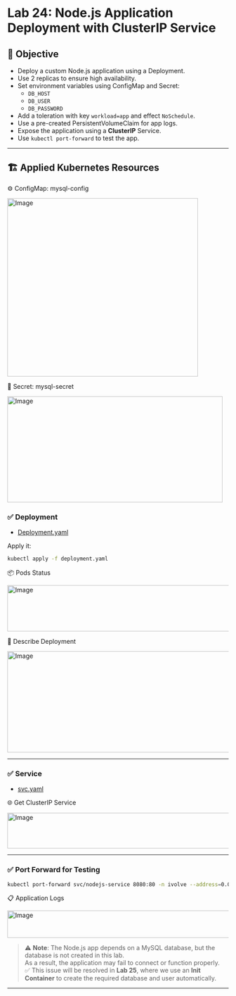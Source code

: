 # Lab 24: Node.js Application Deployment with ClusterIP Service

## 🎯 Objective

- Deploy a custom Node.js application using a Deployment.
- Use 2 replicas to ensure high availability.
- Set environment variables using ConfigMap and Secret:
  - `DB_HOST`
  - `DB_USER`
  - `DB_PASSWORD`
- Add a toleration with key `workload=app` and effect `NoSchedule`.
- Use a pre-created PersistentVolumeClaim for app logs.
- Expose the application using a **ClusterIP** Service.
- Use `kubectl port-forward` to test the app.

---

## 🏗️ Applied Kubernetes Resources

⚙️ ConfigMap: mysql-config

<img width="434" height="405" alt="Image" src="https://github.com/user-attachments/assets/fc346c69-2c30-4ab3-8046-e0606054ef9d" />

🔐 Secret: mysql-secret

<img width="490" height="241" alt="Image" src="https://github.com/user-attachments/assets/c950c111-1f4b-4759-8d0d-a6da72493905" />



### ✅ Deployment

- [Deployment.yaml](https://github.com/Sherif127/iVolve-OJT/blob/8d523068f8a2c607b6aefebf36650a877011686f/5-Kubernates/Lab24-Node.js-Application-Deployment-with-ClusterIP-service/deplyoment.yaml)

Apply it:

```bash
kubectl apply -f deployment.yaml
```
📦 Pods Status

<img width="742" height="105" alt="Image" src="https://github.com/user-attachments/assets/a0d5a4e3-6e30-493a-9681-6b8e4864d1ae" />

📄 Describe Deployment

<img width="943" height="230" alt="Image" src="https://github.com/user-attachments/assets/7e9d313a-4f97-4128-85f1-65b6d86016ae" />

---

### ✅ Service


- [svc.yaml](https://github.com/Sherif127/iVolve-OJT/blob/8d523068f8a2c607b6aefebf36650a877011686f/5-Kubernates/Lab24-Node.js-Application-Deployment-with-ClusterIP-service/svc.yaml)

🌐 Get ClusterIP Service

<img width="724" height="81" alt="Image" src="https://github.com/user-attachments/assets/9601516e-9979-4f17-8201-5adbc5ae481d" />

---

### ✅ Port Forward for Testing

```bash
kubectl port-forward svc/nodejs-service 8080:80 -n ivolve --address=0.0.0.0
```

📋 Application Logs

<img width="850" height="62" alt="Image" src="https://github.com/user-attachments/assets/e820b5f8-557c-4612-8b2f-c5fab0882a54" />

> ⚠️ **Note**: The Node.js app depends on a MySQL database, but the database is not created in this lab.  
> As a result, the application may fail to connect or function properly.  
> ✅ This issue will be resolved in **Lab 25**, where we use an **Init Container** to create the required database and user automatically.
---